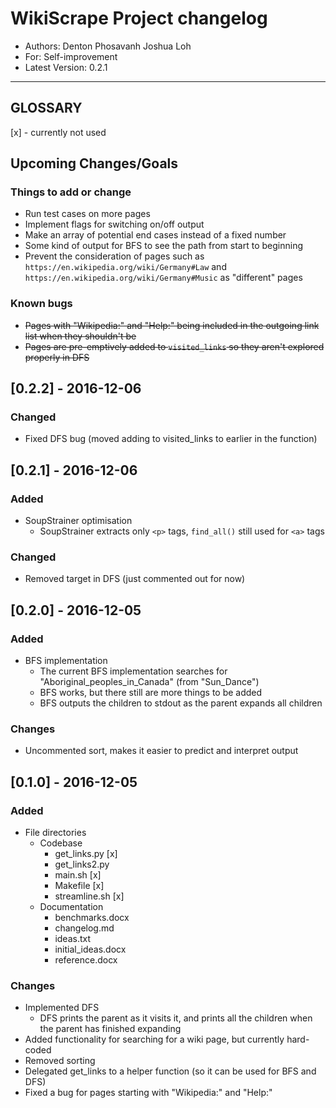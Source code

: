# WikiScrape Project changelog
- Authors: Denton Phosavanh Joshua Loh
- For: Self-improvement
- Latest Version: 0.2.1
---
## GLOSSARY
[x] - currently not used

## Upcoming Changes/Goals

### Things to add or change
- Run test cases on more pages
- Implement flags for switching on/off output
- Make an array of potential end cases instead of a fixed number
- Some kind of output for BFS to see the path from start to beginning
- Prevent the consideration of pages such as `https://en.wikipedia.org/wiki/Germany#Law` and `https://en.wikipedia.org/wiki/Germany#Music` as "different" pages

### Known bugs
- ~~Pages with "Wikipedia:" and "Help:" being included in the outgoing link list when they shouldn't be~~
- ~~Pages are pre-emptively added to `visited_links` so they aren't explored properly in DFS~~

## [0.2.2] - 2016-12-06
### Changed
- Fixed DFS bug (moved adding to visited_links to earlier in the function)

## [0.2.1] - 2016-12-06
### Added
- SoupStrainer optimisation
	- SoupStrainer extracts only `<p>` tags, `find_all()` still used for `<a>` tags

### Changed
- Removed target in DFS (just commented out for now)

## [0.2.0] - 2016-12-05
### Added
- BFS implementation
	- The current BFS implementation searches for "Aboriginal_peoples_in_Canada" (from "Sun_Dance")
	- BFS works, but there still are more things to be added
	- BFS outputs the children to stdout as the parent expands all children

### Changes
- Uncommented sort, makes it easier to predict and interpret output

## [0.1.0] - 2016-12-05
### Added
- File directories
	- Codebase
		- get_links.py [x]
		- get_links2.py
		- main.sh [x]
		- Makefile [x]
		- streamline.sh [x]
	- Documentation
		- benchmarks.docx
		- changelog.md
		- ideas.txt
		- initial_ideas.docx
		- reference.docx

### Changes
- Implemented DFS
	- DFS prints the parent as it visits it, and prints all the children when the parent has finished expanding
- Added functionality for searching for a wiki page, but currently hard-coded
- Removed sorting
- Delegated get_links to a helper function (so it can be used for BFS and DFS)
- Fixed a bug for pages starting with "Wikipedia:" and "Help:"